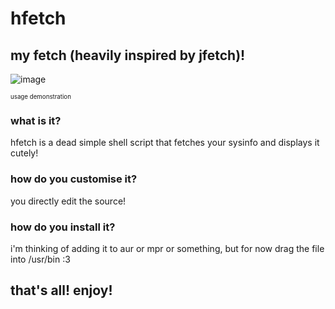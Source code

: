 # hfetch
## my fetch (heavily inspired by jfetch)!
![image](https://github.com/user-attachments/assets/5c2d67a8-4680-4d8a-b8c1-5b9df5182ff7)

<sup><sub>usage demonstration</sub></sup>
### what is it?
hfetch is a dead simple shell script that fetches your sysinfo and displays it cutely!
### how do you customise it?
you directly edit the source!
### how do you install it?
i'm thinking of adding it to aur or mpr or something, but for now drag the file into /usr/bin :3
## that's all! enjoy!
